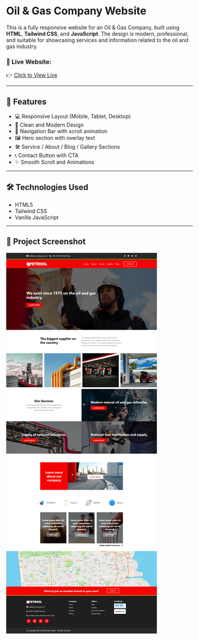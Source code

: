 # Oil & Gas Company Website

This is a fully responsive website for an Oil & Gas Company, built using **HTML**, **Tailwind CSS**, and **JavaScript**. The design is modern, professional, and suitable for showcasing services and information related to the oil and gas industry.

### 🔗 Live Website:
👉 [Click to View Live](https://oil-gas-company.netlify.app/)

---

## 🚀 Features

- 💻 Responsive Layout (Mobile, Tablet, Desktop)
- 🎨 Clean and Modern Design
- 🧭 Navigation Bar with scroll animation
- 🖼️ Hero section with overlay text
- 🛠️ Service / About / Blog / Gallery Sections
- 📞 Contact Button with CTA
- ✨ Smooth Scroll and Animations

---

## 🛠️ Technologies Used

- HTML5
- Tailwind CSS
- Vanilla JavaScript

---

## 📸 Project Screenshot

![Screenshot](./images/overview.png)

